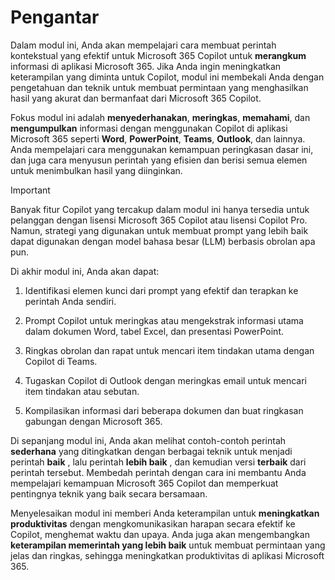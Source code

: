 # Pengantar

Dalam modul ini, Anda akan mempelajari cara membuat perintah kontekstual yang efektif untuk Microsoft 365 Copilot untuk **merangkum** informasi di aplikasi Microsoft 365. Jika Anda ingin meningkatkan keterampilan yang diminta untuk Copilot, modul ini membekali Anda dengan pengetahuan dan teknik untuk membuat permintaan yang menghasilkan hasil yang akurat dan bermanfaat dari Microsoft 365 Copilot.

Fokus modul ini adalah **menyederhanakan**, **meringkas**, **memahami**, dan **mengumpulkan** informasi dengan menggunakan Copilot di aplikasi Microsoft 365 seperti **Word**, **PowerPoint**, **Teams**, **Outlook**, dan lainnya. Anda mempelajari cara menggunakan kemampuan peringkasan dasar ini, dan juga cara menyusun perintah yang efisien dan berisi semua elemen untuk menimbulkan hasil yang diinginkan.

> [!IMPORTANT]
> Banyak fitur Copilot yang tercakup dalam modul ini hanya tersedia untuk pelanggan dengan lisensi Microsoft 365 Copilot atau lisensi Copilot Pro. Namun, strategi yang digunakan untuk membuat prompt yang lebih baik dapat digunakan dengan model bahasa besar (LLM) berbasis obrolan apa pun.

Di akhir modul ini, Anda akan dapat:

1. Identifikasi elemen kunci dari prompt yang efektif dan terapkan ke perintah Anda sendiri.

1. Prompt Copilot untuk meringkas atau mengekstrak informasi utama dalam dokumen Word, tabel Excel, dan presentasi PowerPoint.

1. Ringkas obrolan dan rapat untuk mencari item tindakan utama dengan Copilot di Teams.

1. Tugaskan Copilot di Outlook dengan meringkas email untuk mencari item tindakan atau sebutan.

1. Kompilasikan informasi dari beberapa dokumen dan buat ringkasan gabungan dengan Microsoft 365.

Di sepanjang modul ini, Anda akan melihat contoh-contoh perintah **sederhana** yang ditingkatkan dengan berbagai teknik untuk menjadi perintah **baik** , lalu perintah **lebih baik** , dan kemudian versi **terbaik** dari perintah tersebut. Membedah perintah dengan cara ini membantu Anda mempelajari kemampuan Microsoft 365 Copilot dan memperkuat pentingnya teknik yang baik secara bersamaan.

Menyelesaikan modul ini memberi Anda keterampilan untuk **meningkatkan produktivitas** dengan mengkomunikasikan harapan secara efektif ke Copilot, menghemat waktu dan upaya. Anda juga akan mengembangkan **keterampilan memerintah yang lebih baik** untuk membuat permintaan yang jelas dan ringkas, sehingga meningkatkan produktivitas di aplikasi Microsoft 365.
